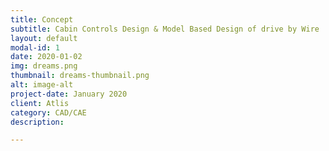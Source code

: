 ```yaml
---
title: Concept
subtitle: Cabin Controls Design & Model Based Design of drive by Wire
layout: default
modal-id: 1
date: 2020-01-02
img: dreams.png
thumbnail: dreams-thumbnail.png
alt: image-alt
project-date: January 2020
client: Atlis
category: CAD/CAE
description:

---
```

